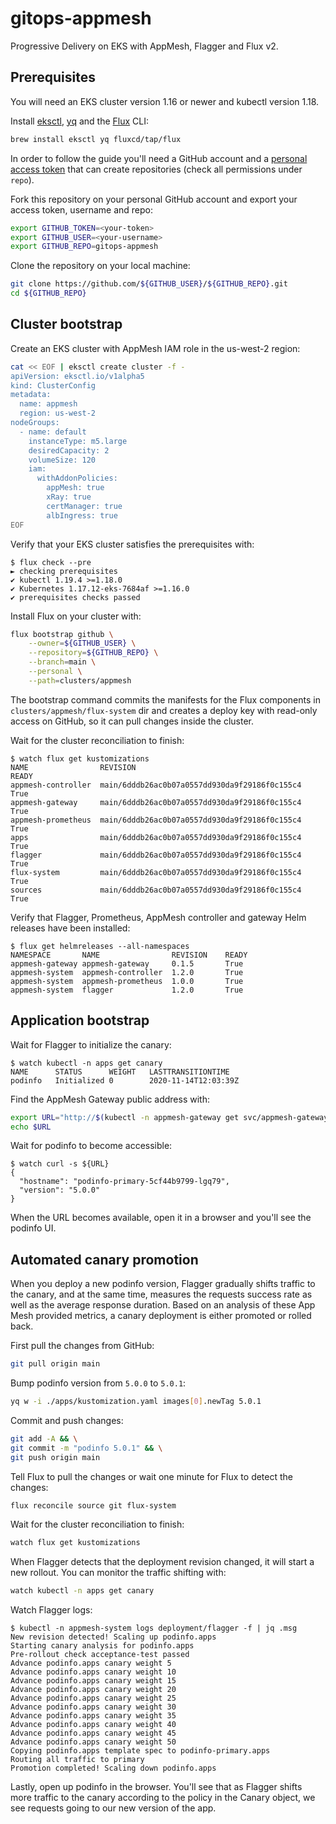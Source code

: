 # gitops-appmesh

Progressive Delivery on EKS with AppMesh, Flagger and Flux v2.

## Prerequisites

You will need an EKS cluster version 1.16 or newer and kubectl version 1.18.

Install [eksctl](https://eksctl.io/), [yq](https://mikefarah.gitbook.io/yq/) and the [Flux](https://fluxcd.io) CLI:

```sh
brew install eksctl yq fluxcd/tap/flux
```

In order to follow the guide you'll need a GitHub account and a
[personal access token](https://help.github.com/en/github/authenticating-to-github/creating-a-personal-access-token-for-the-command-line)
that can create repositories (check all permissions under `repo`).

Fork this repository on your personal GitHub account and export your access token, username and repo:

```sh
export GITHUB_TOKEN=<your-token>
export GITHUB_USER=<your-username>
export GITHUB_REPO=gitops-appmesh
```

Clone the repository on your local machine:

```sh
git clone https://github.com/${GITHUB_USER}/${GITHUB_REPO}.git
cd ${GITHUB_REPO}
```

## Cluster bootstrap

Create an EKS cluster with AppMesh IAM role in the us-west-2 region:

```sh
cat << EOF | eksctl create cluster -f -
apiVersion: eksctl.io/v1alpha5
kind: ClusterConfig
metadata:
  name: appmesh
  region: us-west-2
nodeGroups:
  - name: default
    instanceType: m5.large
    desiredCapacity: 2
    volumeSize: 120
    iam:
      withAddonPolicies:
        appMesh: true
        xRay: true
        certManager: true
        albIngress: true
EOF
```

Verify that your EKS cluster satisfies the prerequisites with:

```console
$ flux check --pre
► checking prerequisites
✔ kubectl 1.19.4 >=1.18.0
✔ Kubernetes 1.17.12-eks-7684af >=1.16.0
✔ prerequisites checks passed
```

Install Flux on your cluster with:

```sh
flux bootstrap github \
    --owner=${GITHUB_USER} \
    --repository=${GITHUB_REPO} \
    --branch=main \
    --personal \
    --path=clusters/appmesh
```

The bootstrap command commits the manifests for the Flux components in `clusters/appmesh/flux-system` dir
and creates a deploy key with read-only access on GitHub, so it can pull changes inside the cluster.

Wait for the cluster reconciliation to finish:

```console
$ watch flux get kustomizations 
NAME              	REVISION                                     	READY
appmesh-controller	main/6dddb26ac0b07a0557dd930da9f29186f0c155c4	True
appmesh-gateway   	main/6dddb26ac0b07a0557dd930da9f29186f0c155c4	True
appmesh-prometheus	main/6dddb26ac0b07a0557dd930da9f29186f0c155c4	True
apps              	main/6dddb26ac0b07a0557dd930da9f29186f0c155c4	True
flagger           	main/6dddb26ac0b07a0557dd930da9f29186f0c155c4	True
flux-system       	main/6dddb26ac0b07a0557dd930da9f29186f0c155c4	True
sources           	main/6dddb26ac0b07a0557dd930da9f29186f0c155c4	True
```

Verify that Flagger, Prometheus, AppMesh controller and gateway Helm releases have been installed:

```console
$ flux get helmreleases --all-namespaces 
NAMESPACE      	NAME              	REVISION	READY
appmesh-gateway	appmesh-gateway   	0.1.5   	True
appmesh-system 	appmesh-controller	1.2.0   	True
appmesh-system 	appmesh-prometheus	1.0.0   	True
appmesh-system 	flagger           	1.2.0   	True
```

## Application bootstrap

Wait for Flagger to initialize the canary:

```console
$ watch kubectl -n apps get canary
NAME      STATUS      WEIGHT   LASTTRANSITIONTIME
podinfo   Initialized 0        2020-11-14T12:03:39Z
```

Find the AppMesh Gateway public address with:

```sh
export URL="http://$(kubectl -n appmesh-gateway get svc/appmesh-gateway -o jsonpath='{.status.loadBalancer.ingress[0].hostname}')"
echo $URL
```

Wait for podinfo to become accessible:

```console
$ watch curl -s ${URL}
{
  "hostname": "podinfo-primary-5cf44b9799-lgq79",
  "version": "5.0.0"
}
```

When the URL becomes available, open it in a browser and you'll see the podinfo UI.

## Automated canary promotion

When you deploy a new podinfo version, Flagger gradually shifts traffic to the canary,
and at the same time, measures the requests success rate as well as the average response duration.
Based on an analysis of these App Mesh provided metrics, a canary deployment is either promoted or rolled back.

First pull the changes from GitHub:

```sh
git pull origin main
```

Bump podinfo version from `5.0.0` to `5.0.1`:

```sh
yq w -i ./apps/kustomization.yaml images[0].newTag 5.0.1
```

Commit and push changes:

```sh
git add -A && \
git commit -m "podinfo 5.0.1" && \
git push origin main
```

Tell Flux to pull the changes or wait one minute for Flux to detect the changes:

```sh
flux reconcile source git flux-system
```

Wait for the cluster reconciliation to finish:

```sh
watch flux get kustomizations
```

When Flagger detects that the deployment revision changed, it will start a new rollout.
You can monitor the traffic shifting with:

```sh
watch kubectl -n apps get canary
```

Watch Flagger logs:

```console
$ kubectl -n appmesh-system logs deployment/flagger -f | jq .msg
New revision detected! Scaling up podinfo.apps
Starting canary analysis for podinfo.apps
Pre-rollout check acceptance-test passed
Advance podinfo.apps canary weight 5
Advance podinfo.apps canary weight 10
Advance podinfo.apps canary weight 15
Advance podinfo.apps canary weight 20
Advance podinfo.apps canary weight 25
Advance podinfo.apps canary weight 30
Advance podinfo.apps canary weight 35
Advance podinfo.apps canary weight 40
Advance podinfo.apps canary weight 45
Advance podinfo.apps canary weight 50
Copying podinfo.apps template spec to podinfo-primary.apps
Routing all traffic to primary
Promotion completed! Scaling down podinfo.apps
```

Lastly, open up podinfo in the browser. You'll see that as Flagger shifts more traffic
to the canary according to the policy in the Canary object,
we see requests going to our new version of the app.

